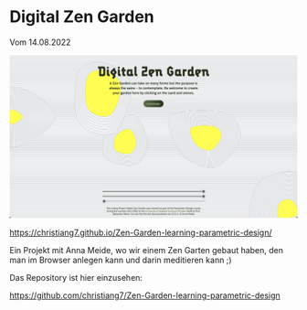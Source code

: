 # Digital Zen Garden
Vom 14.08.2022

<div align=center style="text-align: center;">
    <img width="850" src="./Media/zen-garden-final.png"/>
</div>

https://christiang7.github.io/Zen-Garden-learning-parametric-design/

Ein Projekt mit Anna Meide, wo wir einem Zen Garten gebaut haben, den man im Browser anlegen kann und darin meditieren kann ;)

Das Repository ist hier einzusehen:

https://github.com/christiang7/Zen-Garden-learning-parametric-design